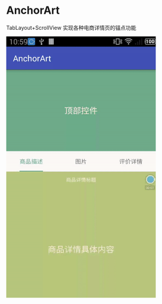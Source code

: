 # AnchorArt
TabLayout+ScrollView 实现各种电商详情页的锚点功能

<img src="https://github.com/LinLeyang/AnchorArt/blob/master/gif/ezgif.com-video-to-gif.gif" width=400 height=700 alt="展示" />

